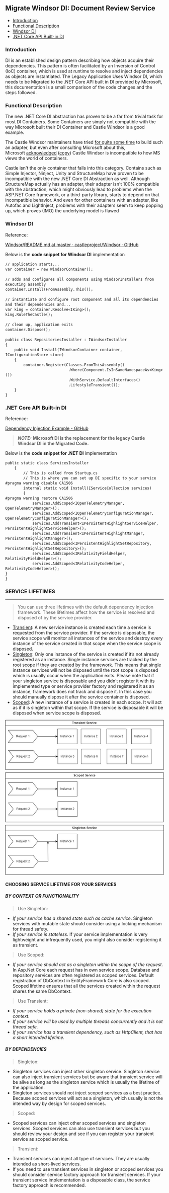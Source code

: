 Migrate Windsor DI: Document Review Service
-------------------------------------------
* [Introduction](#introduction)
* [Functional Description](#functional-description)
* [Windsor DI](#windsor-di)
* [.NET Core API Built-in DI](#net-core-api-built-in-di)

### Introduction

DI is an established design pattern describing how objects acquire their dependencies. This pattern is often facilitated by an Inversion of Control (IoC) container, which is used at runtime to resolve and inject dependencies as objects are instantiated. The Legacy Application Uses Windsor DI, which needs to be Migrated to the .NET Core API built in DI provided by Microsoft, this documentation is a small comparison of the code changes and the steps followed. 

  

### Functional Description

The new .NET Core DI abstraction has proven to be a far from trivial task for most DI Containers. Some Containers are simply not compatible with the way Microsoft built their DI Container and Castle Windsor is a good example.

The Castle Windsor maintainers have tried [for quite some time](https://github.com/castleproject/Windsor/issues/120) to build such an adapter, but even after consulting Microsoft about this, Microsoft [acknowledged](https://twitter.com/davidfowl/status/915712411704758272) ([copy](https://i.stack.imgur.com/sUAM0.png)) Castle Windsor is incompatible to how MS views the world of containers.

Castle isn't the only container that falls into this category. Contains such as Simple Injector, Ninject, Unity and StructureMap have proven to be incompatible with the new .NET Core DI Abstraction as well. Although StructureMap actually has an adapter, their adapter isn't 100% compatible with the abstraction, which might obviously lead to problems when the ASP.NET Core framework, or a third-party library, starts to depend on that incompatible behavior. And even for other containers with an adapter, like Autofac and LightInject, problems with their adapters seem to keep popping up, which proves (IMO) the underlying model is flawed

### Windsor DI

Reference:     

[Windsor/README.md at master · castleproject/Windsor · GitHub](https://github.com/castleproject/Windsor/blob/master/docs/README.md)

Below is the **code snippet for Windsor DI** implementation
```
// application starts...
var container = new WindsorContainer();
 
// adds and configures all components using WindsorInstallers from executing assembly
container.Install(FromAssembly.This());
 
// instantiate and configure root component and all its dependencies and their dependencies and...
var king = container.Resolve<IKing>();
king.RuleTheCastle();
 
// clean up, application exits
container.Dispose();
 
public class RepositoriesInstaller : IWindsorInstaller
{
    public void Install(IWindsorContainer container, IConfigurationStore store)
    {
        container.Register(Classes.FromThisAssembly()
                            .Where(Component.IsInSameNamespaceAs<King>())
                            .WithService.DefaultInterfaces()
                            .LifestyleTransient());
    }
}
```
  

### .NET Core API Built-in DI

Reference:     

[Dependency Injection Example - GitHub](https://github.com/dotnet/AspNetCore.Docs/blob/main/aspnetcore/fundamentals/dependency-injection.md)

>**_NOTE:_** **Microsoft DI is the replacement for the legacy Castle Windsor DI in the Migrated Code.**

Below is the **code snippet for .NET DI** implementation

```
public static class ServicesInstaller
    {
        // This is called from Startup.cs
        // This is where you can set up DI specific to your service
#pragma warning disable CA1506
        internal static void Install(IServiceCollection services)
        {
#pragma warning restore CA1506
            services.AddScoped<IOpenTelemetryManager, OpenTelemetryManager>();
            services.AddScoped<IOpenTelemetryConfigurationManager, OpenTelemetryConfigurationManager>();
            services.AddTransient<IPersistentHighlightServiceHelper, PersistentHighlightServiceHelper>();
            services.AddTransient<IPersistentHighlightManager, PersistentHighlightManager>();
            services.AddScoped<IPersistentHighlightSetRepository, PersistentHighlightSetRepository>();
            services.AddScoped<IRelativityFieldHelper, RelativityFieldHelper>();
            services.AddScoped<IRelativityCodeHelper, RelativityCodeHelper>();
}
}
```

### SERVICE LIFETIMES ###
--------------------------
>You can use three lifetimes with the default dependency injection framework. These lifetimes affect how the service is resolved and disposed of by the service provider.

* [Transient](#by-context-or-functionality): A new service instance is created each time a service is requested from the service provider. If the service is disposable, the service scope will monitor all instances of the service and destroy every instance of the service created in that scope when the service scope is disposed.
* [Singleton](#by-context-or-functionality): Only one instance of the service is created if it’s not already registered as an instance. Single instance services are tracked by the root scope if they are created by the framework. This means that single instance services will not be disposed until the root scope is disposed which is usually occur when the application exits. Please note that if your singleton service is disposable and you didn’t register it with its implemented type or service provider factory and registered it as an instance, framework does not track and dispose it. In this case you should manually dispose it after the service container is disposed.
* [Scoped](#by-context-or-functionality): A new instance of a service is created in each scope. It will act as if it is singleton within that scope. If the service is disposable it will be disposed when service scope is disposed.

![Service Lifetime](/Service_Lifetime.jpg "Service Lifetime")

#### CHOOSING SERVICE LIFETIME FOR YOUR SERVICES ####

##### BY CONTEXT OR FUNCTIONALITY #####
> Use Singleton:
  * _If your service has a shared state such as cache service_. Singleton services with mutable state should consider using a locking mechanism for thread safety.
  * _If your service is stateless_. If your service implementation is very lightweight and infrequently used, you might also consider registering it as transient.

> Use Scoped:
  * _If your service should act as a singleton within the scope of the request_. In Asp.Net Core each request has in own service scope. Database and repository services are often registered as scoped services. Default registration of DbContext in EntityFramework Core is also scoped. Scoped lifetime ensures that all the services created within the request shares the same DbContext.

> Use Transient:
  * _If your service holds a private (non-shared) state for the execution context._
  * _If your service will be used by multiple threads concurrently and it is not thread safe._
  * _If your service has a transient dependency, such as HttpClient, that has a short intended lifetime._
##### BY DEPENDENCIES #####
> Singleton:
  * Singleton services can inject other singleton service. Singleton service can also inject transient services but be aware that transient service will be alive as long as the singleton service which is usually the lifetime of the application.
  * Singleton services should not inject scoped services as a best practice. Because scoped services will act as a singleton, which usually is not the intended way by design for scoped services.
> Scoped:
  * Scoped services can inject other scoped services and singleton services. Scoped services can also use transient services but you should review your design and see if you can register your transient service as scoped service.
> Transient:
  * Transient services can inject all type of services. They are usually intended as short-lived services.
  * If you need to use transient services in singleton or scoped services you should consider service factory approach for transient services. If your transient service implementation is a disposable class, the service factory approach is recommended.
 
